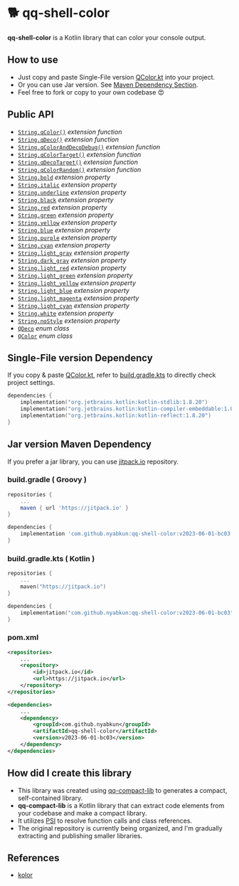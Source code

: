 <!--- version = v2023-11-13 --->

# 🐕 qq-shell-color

**qq-shell-color** is a Kotlin library that can color your console output.

## How to use
- Just copy and paste Single-File version [QColor.kt](src-single/QColor.kt) into your project.
- Or you can use Jar version. See [Maven Dependency Section](#jar-version-maven-dependency).
- Feel free to fork or copy to your own codebase 😍



## Public API

- [`String.qColor()`](src-split/nyab/util/QColor.kt#L23-L32) *extension function*
- [`String.qDeco()`](src-split/nyab/util/QColor.kt#L33-L42) *extension function*
- [`String.qColorAndDecoDebug()`](src-split/nyab/util/QColor.kt#L168-L180) *extension function*
- [`String.qColorTarget()`](src-split/nyab/util/QColor.kt#L181-L184) *extension function*
- [`String.qDecoTarget()`](src-split/nyab/util/QColor.kt#L185-L188) *extension function*
- [`String.qColorRandom()`](src-split/nyab/util/QColor.kt#L189-L190) *extension function*
- [`String.bold`](src-split/nyab/util/QColor.kt#L191-L193) *extension property*
- [`String.italic`](src-split/nyab/util/QColor.kt#L194-L196) *extension property*
- [`String.underline`](src-split/nyab/util/QColor.kt#L197-L199) *extension property*
- [`String.black`](src-split/nyab/util/QColor.kt#L200-L202) *extension property*
- [`String.red`](src-split/nyab/util/QColor.kt#L203-L205) *extension property*
- [`String.green`](src-split/nyab/util/QColor.kt#L206-L208) *extension property*
- [`String.yellow`](src-split/nyab/util/QColor.kt#L209-L211) *extension property*
- [`String.blue`](src-split/nyab/util/QColor.kt#L212-L214) *extension property*
- [`String.purple`](src-split/nyab/util/QColor.kt#L215-L217) *extension property*
- [`String.cyan`](src-split/nyab/util/QColor.kt#L218-L220) *extension property*
- [`String.light_gray`](src-split/nyab/util/QColor.kt#L221-L223) *extension property*
- [`String.dark_gray`](src-split/nyab/util/QColor.kt#L224-L226) *extension property*
- [`String.light_red`](src-split/nyab/util/QColor.kt#L227-L229) *extension property*
- [`String.light_green`](src-split/nyab/util/QColor.kt#L230-L232) *extension property*
- [`String.light_yellow`](src-split/nyab/util/QColor.kt#L233-L235) *extension property*
- [`String.light_blue`](src-split/nyab/util/QColor.kt#L236-L238) *extension property*
- [`String.light_magenta`](src-split/nyab/util/QColor.kt#L239-L241) *extension property*
- [`String.light_cyan`](src-split/nyab/util/QColor.kt#L242-L244) *extension property*
- [`String.white`](src-split/nyab/util/QColor.kt#L245-L247) *extension property*
- [`String.noStyle`](src-split/nyab/util/QColor.kt#L248-L252) *extension property*
- [`QDeco`](src-split/nyab/util/QColor.kt#L66-L85) *enum class*
- [`QColor`](src-split/nyab/util/QColor.kt#L86-L167) *enum class*

## Single-File version Dependency

If you copy & paste [QColor.kt](src-single/QColor.kt),
refer to [build.gradle.kts](build.gradle.kts) to directly check project settings.



```kotlin
dependencies {
    implementation("org.jetbrains.kotlin:kotlin-stdlib:1.8.20")
    implementation("org.jetbrains.kotlin:kotlin-compiler-embeddable:1.8.20")
    implementation("org.jetbrains.kotlin:kotlin-reflect:1.8.20")
}
```

## Jar version Maven Dependency

If you prefer a jar library,
you can use [jitpack.io](https://jitpack.io/#nyabkun/qq-shell-color) repository.

### build.gradle ( Groovy )
```groovy
repositories {
    ...
    maven { url 'https://jitpack.io' }
}

dependencies {
    implementation 'com.github.nyabkun:qq-shell-color:v2023-06-01-bc03'
}
```

### build.gradle.kts ( Kotlin )
```kotlin
repositories {
    ...
    maven("https://jitpack.io")
}

dependencies {
    implementation("com.github.nyabkun:qq-shell-color:v2023-06-01-bc03")
}
```

### pom.xml
```xml
<repositories>
    ...
    <repository>
        <id>jitpack.io</id>
        <url>https://jitpack.io</url>
    </repository>
</repositories>

<dependencies>
    ...
    <dependency>
        <groupId>com.github.nyabkun</groupId>
        <artifactId>qq-shell-color</artifactId>
        <version>v2023-06-01-bc03</version>
    </dependency>
</dependencies>
```

## How did I create this library

- This library was created using [qq-compact-lib](https://github.com/nyabkun/qq-compact-lib) to generates a compact, self-contained library.
- **qq-compact-lib** is a Kotlin library that can extract code elements from your codebase and make a compact library.
- It utilizes [PSI](https://plugins.jetbrains.com/docs/intellij/psi.html) to resolve function calls and class references.
- The original repository is currently being organized, and I'm gradually extracting and publishing smaller libraries.

## References

- [kolor](https://github.com/ziggy42/kolor)            